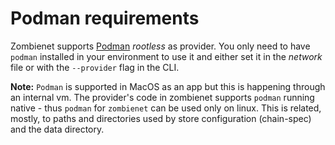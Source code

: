 # Podman requirements

Zombienet supports [Podman](https://podman.io/) _rootless_ as provider.
You only need to have `podman` installed in your environment to use it and either set it in the _network_ file or with the `--provider` flag in the CLI.

**Note:** `Podman` is supported in MacOS as an app but this is happening through an
internal vm. The provider's code in zombienet supports `podman` running native - thus `podman` for
`zombienet` can be used only on linux. This is related, mostly, to paths and directories used by
store configuration (chain-spec) and the data directory.
